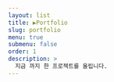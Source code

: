 ```yaml
---
layout: list
title: ▶Portfolio
slug: portfolio
menu: true
submenu: false
order: 1
description: >
  지금 까지 한 프로젝트를 올립니다.
---
```

